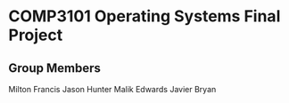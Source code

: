 # COMP3101 Operating Systems Final Project

## Group Members

Milton Francis
Jason Hunter
Malik Edwards
Javier Bryan